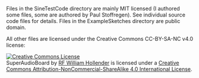 Files in the SineTestCode directory are mainly MIT licensed (I authored some files, some are authored by Paul Stoffregen).  See individual source code files for details.
Files in the ExampleSketches directory are public domain.

All other files are licensed under the Creative Commons CC-BY-SA-NC v4.0 license:

<a rel="license" href="http://creativecommons.org/licenses/by-nc-sa/4.0/"><img alt="Creative Commons License" style="border-width:0" src="https://i.creativecommons.org/l/by-nc-sa/4.0/88x31.png" /></a><br /><span xmlns:dct="http://purl.org/dc/terms/" property="dct:title">SuperAudioBoard</span> by <a xmlns:cc="http://creativecommons.org/ns#" href="https://github.com/whollender/SuperAudioBoard" property="cc:attributionName" rel="cc:attributionURL">RF William Hollender</a> is licensed under a <a rel="license" href="http://creativecommons.org/licenses/by-nc-sa/4.0/">Creative Commons Attribution-NonCommercial-ShareAlike 4.0 International License</a>.
